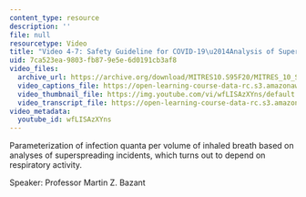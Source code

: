 ```yaml
---
content_type: resource
description: ''
file: null
resourcetype: Video
title: "Video 4-7: Safety Guideline for COVID-19\u2014Analysis of Superspreading Events"
uid: 7ca523ea-9803-fb87-9e5e-6d0191cb3af8
video_files:
  archive_url: https://archive.org/download/MITRES10.S95F20/MITRES_10_S95F20_0407_300k.mp4
  video_captions_file: https://open-learning-course-data-rc.s3.amazonaws.com/res-10-s95-physics-of-covid-19-transmission-fall-2020/bb89c0e465205a7296e3c2f5143ac65c_wfLISAzXYns.vtt
  video_thumbnail_file: https://img.youtube.com/vi/wfLISAzXYns/default.jpg
  video_transcript_file: https://open-learning-course-data-rc.s3.amazonaws.com/res-10-s95-physics-of-covid-19-transmission-fall-2020/a7ffa2f26fd31e6c285e8dc35a63e387_wfLISAzXYns.pdf
video_metadata:
  youtube_id: wfLISAzXYns
---
```


Parameterization of infection quanta per volume of inhaled breath based on analyses of superspreading incidents, which turns out to depend on respiratory activity.

Speaker: Professor Martin Z. Bazant